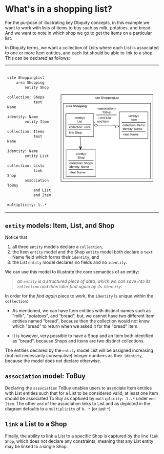 # What's in a shopping list?

For the purpose of illustrating key Dbquity concepts, in this example we want to work with lists of items to buy such as milk, potatoes, and bread. And we want to note in which shop we go to get the items on a particular list.

In Dbquity terms, we want a collection of Lists where each List is associated to one or more Item entities, and each list should be able to link to a shop. This can be declared as follows:

<table><tr><td><pre><code>
site ShoppingList
    area Shopping
        entity Shop
            collection: Shops
            text Name
            identity: Name
        entity Item
            collection: Items
            text Name
            identity: Name
        entity List
            collection: Lists
            link Shop
        association ToBuy
            end List
            end Item
                multiplicity: 1..*
</code></pre></td>
<td><img src="ShoppingList.dbquity.svg"/></td></tr></table>

## `entity` models: Item, List, and Shop
Notice that 
1. all three `entity` models declare a `collection`,
2. the Item `entity` model and the Shop `entity` model both declare a `text` Name field which forms their `identity`, and
3. the List `entity` model declares no fields and no `identity`.

We can use this model to illustrate the core semantics of an entity:
> *an `entity` is a structured piece of data, which we can save into its `collection` and then later find again by its `identity`*.

In order for the *find again* piece to work, the `identity` is unique within the `collection`:

- As mentioned, we can have Item entities with distinct names such as "milk", "potatoes", and "bread", but, we cannot have two different Item entities named "bread", because then the collection would not know which "bread" to return when we asked it for the "bread" Item.

- It is however, very possible to have a Shop and an Item both identified as "bread", because Shops and Items are two distinct collections.

The entities declared by the `entity` model List will be assigned increasing (but not necessarily consequtive) integer numbers as their `identity`, because the model does not declare otherwise. 

## `association` model: ToBuy
Declaring the `association` ToBuy enables users to associate Item entities with List entities such that for a List to be considered valid, at least one Item should be associated To Buy as captured by `multiplicity: 1..*` under `end Item`. The other `end` of the association links to List and as depicted in the diagram defaults to a `multiplicity` of `0..*` (or just `*`)

## `link` a List to a Shop
Finally, the ability to link a List to a specific Shop is captured by the line `link Shop`, which does not declare any constraints, meaning that any List entity may be linked to a single Shop.